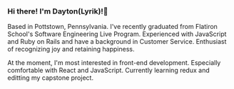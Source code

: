 ### Hi there! I'm Dayton(Lyrik)!👋

  Based in Pottstown, Pennsylvania. I've recently graduated from Flatiron School's Software Engineering Live Program. Experienced with JavaScript and Ruby on Rails and have a background in Customer Service. Enthusiast of recognizing joy and retaining happiness. 
  
  At the moment, I'm most interested in front-end development. Especially comfortable with React and JavaScript. Currently learning redux and editting my capstone project.
  

 


<!--
**Straigus1/Straigus1** is a ✨ _special_ ✨ repository because its `README.md` (this file) appears on your GitHub profile.

Here are some ideas to get you started:

- 🔭 I’m currently working on ...
- 🌱 I’m currently learning ...
- 👯 I’m looking to collaborate on ...
- 🤔 I’m looking for help with ...
- 💬 Ask me about ...
- 📫 How to reach me: ...
- 😄 Pronouns: ...
- ⚡ Fun fact: ...
-->

